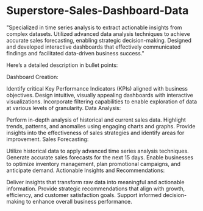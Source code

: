 # Superstore-Sales-Dashboard-Data

"Specialized in time series analysis to extract actionable insights from complex datasets. Utilized advanced data analysis techniques to achieve accurate sales forecasting, enabling strategic decision-making. Designed and developed interactive dashboards that effectively communicated findings and facilitated data-driven business success."

Here’s a detailed description in bullet points:

Dashboard Creation:

Identify critical Key Performance Indicators (KPIs) aligned with business objectives.
Design intuitive, visually appealing dashboards with interactive visualizations.
Incorporate filtering capabilities to enable exploration of data at various levels of granularity.
Data Analysis:

Perform in-depth analysis of historical and current sales data.
Highlight trends, patterns, and anomalies using engaging charts and graphs.
Provide insights into the effectiveness of sales strategies and identify areas for improvement.
Sales Forecasting:

Utilize historical data to apply advanced time series analysis techniques.
Generate accurate sales forecasts for the next 15 days.
Enable businesses to optimize inventory management, plan promotional campaigns, and anticipate demand.
Actionable Insights and Recommendations:

Deliver insights that transform raw data into meaningful and actionable information.
Provide strategic recommendations that align with growth, efficiency, and customer satisfaction goals.
Support informed decision-making to enhance overall business performance.
